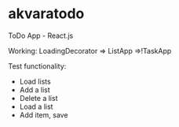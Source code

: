 # akvaratodo
ToDo App - React.js

Working:
LoadingDecorator => ListApp =>!TaskApp

Test functionality:
* Load lists
* Add a list
* Delete a list
* Load a list
* Add item, save